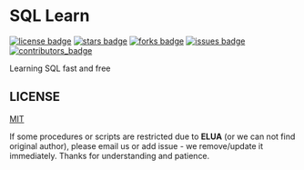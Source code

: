 # SQL Learn
[![license badge]][license]
[![stars badge]][stars]
[![forks badge]][forks]
[![issues badge]][issues]
[![contributors_badge]][contributors]

[license badge]:https://img.shields.io/badge/license-MIT-blue.svg
[stars badge]:https://img.shields.io/github/stars/ktaranov/sql-learn.svg
[forks badge]:https://img.shields.io/github/forks/ktaranov/sql-learn.svg
[issues badge]:https://img.shields.io/github/issues/ktaranov/sql-learn.svg
[contributors_badge]:https://img.shields.io/github/contributors/ktaranov/sql-learn.svg

[license]:https://github.com/ktaranov/sql-learn/blob/master/LICENSE
[stars]:https://github.com/ktaranov/sql-learn/stargazers
[forks]:https://github.com/ktaranov/sql-learn/network
[issues]:https://github.com/ktaranov/sql-learn/issues
[contributors]:https://github.com/ktaranov/sql-learn/graphs/contributors

Learning SQL fast and free


## LICENSE
[MIT](/LICENSE)

If some procedures or scripts are restricted due to **ELUA** (or we can not find original author), please email us or add issue - we remove/update it immediately.
Thanks for understanding and patience.

